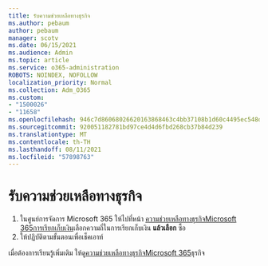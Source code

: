 ```yaml
---
title: รับความช่วยเหลือทางธุรกิจ
ms.author: pebaum
author: pebaum
manager: scotv
ms.date: 06/15/2021
ms.audience: Admin
ms.topic: article
ms.service: o365-administration
ROBOTS: NOINDEX, NOFOLLOW
localization_priority: Normal
ms.collection: Adm_O365
ms.custom:
- "1500026"
- "11658"
ms.openlocfilehash: 946c7d86068026620163868463c4bb37108b1d60c4495ec548dc36043bce8414
ms.sourcegitcommit: 920051182781bd97ce4d4d6fbd268cb37b84d239
ms.translationtype: MT
ms.contentlocale: th-TH
ms.lasthandoff: 08/11/2021
ms.locfileid: "57898763"
---
```

# <a name="get-business-assist"></a>รับความช่วยเหลือทางธุรกิจ

1. ในศูนย์การจัดการ Microsoft 365 ให้ไปที่หน้า [ความช่วยเหลือทางธุรกิจMicrosoft 365การเรียกเก็บเงิน](https://go.microsoft.com/fwlink/p/?linkid=2158423)เลือกความถี่ในการเรียกเก็บเงิน **แล้วเลือก** ซื้อ
2. ให้ปฏิบัติตามขั้นตอนเพื่อเช็คเอาท์

เมื่อต้องการเรียนรู้เพิ่มเติม ให้ดู[ความช่วยเหลือทางธุรกิจMicrosoft 365](https://docs.microsoft.com/microsoft-365/admin/misc/business-assist)ธุรกิจ